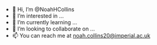 - 👋 Hi, I’m @NoahHCollins
- 👀 I’m interested in ...
- 🌱 I’m currently learning ...
- 💞️ I’m looking to collaborate on ...
- 📫 You can reach me at noah.collins20@imperial.ac.uk

<!---
NoahHCollins/NoahHCollins is a ✨ special ✨ repository because its `README.md` (this file) appears on your GitHub profile.
You can click the Preview link to take a look at your changes.
--->
